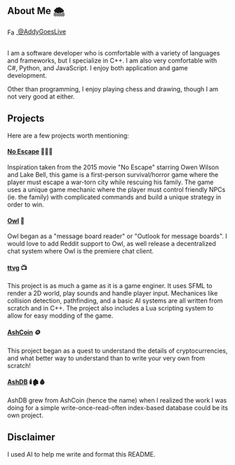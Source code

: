 ## About Me 🌨
<a href="https://facebook.com/AddyGoesPlaces">
  <img src="https://cdn.jsdelivr.net/npm/simple-icons@v11/icons/facebook.svg" alt="Facebook" width="16" style="vertical-align:middle; margin-right:4px;">
  @AddyGoesLive
</a></br></br>

I am a software developer who is comfortable with a variety of languages and frameworks, but I specialize in C++. I am also very comfortable with C#, Python, and JavaScript. I enjoy both application and game development. 

Other than programming, I enjoy playing chess and drawing, though I am not very good at either. 

## Projects

Here are a few projects worth mentioning:

#### [No Escape](https://github.com/DogFingerStudios/NoEscape) 🏃‍♂️💨

Inspiration taken from the 2015 movie "No Escape" starring Owen Wilson and Lake Bell, this game is a first-person survival/horror game where the player must escape a war-torn city while rescuing his family. The game uses a unique game mechanic where the player must control friendly NPCs (ie. the family) with complicated commands and build a unique strategy in order to win.


#### [Owl](https://github.com/zethon/Owl) 🦉

Owl began as a "message board reader" or "Outlook for message boards". I would love to add Reddit support to Owl, as well release a decentralized chat system where Owl is the premiere chat client. 

#### [ttvg](https://github.com/zethon/ttvg) 📺

This project is as much a game as it is a game enginer. It uses SFML to render a 2D world, play sounds and handle player input. Mechanices like collision detection, pathfinding, and a basic AI systems are all written from scratch and in C++. The project also includes a Lua scripting system to allow for easy modding of the game.

#### [AshCoin](https://github.com/zethon/AshCoin) 🪙

This project began as a quest to understand the details of cryptocurrencies, and what better way to understand than to write your very own from scratch!

#### [AshDB](https://github.com/zethon/AshDB) 🕯️🏚️🩸

AshDB grew from AshCoin (hence the name) when I realized the work I was doing for a simple write-once-read-often index-based database could be its own project.

## Disclaimer

I used AI to help me write and format this README.
